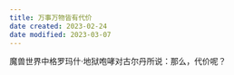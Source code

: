 ```yaml
---
title: 万事万物皆有代价
date created: 2023-02-24
date modified: 2023-03-07
---
```


魔兽世界中格罗玛什·地狱咆哮对古尔丹所说：那么，代价呢？

